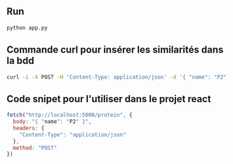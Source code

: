 ## Run
```bash
python app.py
```

## Commande curl pour insérer les similarités dans la bdd

```bash
curl -i -X POST -H 'Content-Type: application/json' -d '{ "name": "P2" }' http://localhost:5000/protein
```

## Code snipet pour l'utiliser dans le projet react
```js
fetch("http://localhost:5000/protein", {
  body: "{ "name": "P2" }",
  headers: {
    "Content-Type": "application/json"
  },
  method: "POST"
})
```